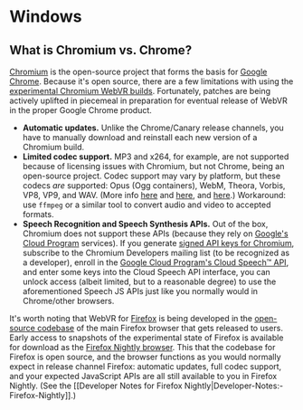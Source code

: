 # Windows

## What is Chromium vs. Chrome?

[Chromium](https://www.chromium.org/) is the open-source project that forms the basis for [Google Chrome](https://www.google.com/chrome/). Because it's open source, there are a few limitations with using the [experimental Chromium WebVR builds](https://webvr.info/get-chrome/). Fortunately, patches are being actively uplifted in piecemeal in preparation for eventual release of WebVR in the proper Google Chrome product.

* **Automatic updates.** Unlike the Chrome/Canary release channels, you have to manually download and reinstall each new version of a Chromium build.
* **Limited codec support.** MP3 and x264, for example, are not supported because of licensing issues with Chromium, but not Chrome, being an open-source project. Codec support may vary by platform, but these codecs _are_ supported: Opus (Ogg containers), WebM, Theora, Vorbis, VP8, VP9, and WAV. (More info [here](https://www.chromium.org/audio-video) and [here](https://www.chromium.org/developers/design-documents/video), and [here](https://chromium.googlesource.com/chromium/src/+/master/docs/chromium_browser_vs_google_chrome.md#Chromium).) Workaround: use `ffmpeg` or a similar tool to convert audio and video to accepted formats.
* **Speech Recognition and Speech Synthesis APIs.** Out of the box, Chromium does not support these APIs (because they rely on [Google's Cloud Program](https://cloud.google.com/) services). If you generate [signed API keys for Chromium](https://www.chromium.org/developers/how-tos/api-keys), subscribe to the Chromium Developers mailing list (to be recognized as a developer), enroll in the [Google Cloud Program's Cloud Speech™ API](https://cloud.google.com/speech/), and enter some keys into the Cloud Speech API interface, you can unlock access (albeit limited, but to a reasonable degree) to use the aforementioned Speech JS APIs just like you normally would in Chrome/other browsers.

It's worth noting that WebVR for [Firefox](https://www.mozilla.org/firefox/) is being developed in the [open-source codebase](https://hg.mozilla.org/mozilla-central/) of the main Firefox browser that gets released to users. Early access to snapshots of the experimental state of Firefox is available for download as the [Firefox Nightly browser](https://nightly.mozilla.org/). This that the codebase for Firefox is open source, and the browser functions as you would normally expect in release channel Firefox: automatic updates, full codec support, and your expected JavaScript APIs are all still available to you in Firefox Nightly. (See the [[Developer Notes for Firefox Nightly|Developer-Notes:-Firefox-Nightly]].)
